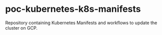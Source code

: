 # poc-kubernetes-k8s-manifests

Repository containing Kubernetes Manifests and workflows to update the cluster on GCP.
